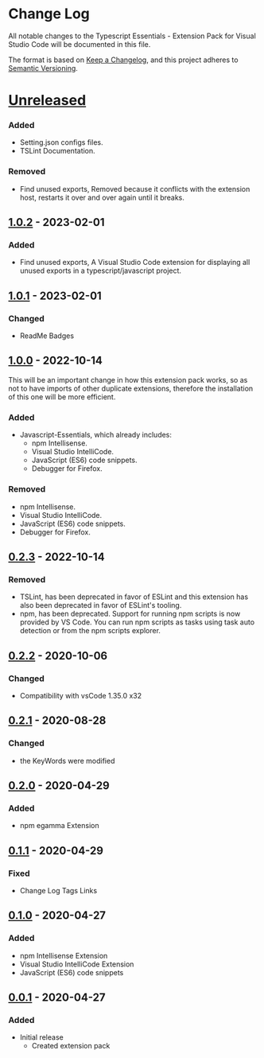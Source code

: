 # Change Log

All notable changes to the Typescript Essentials - Extension Pack for Visual Studio Code will be documented in this file.

The format is based on [Keep a Changelog](https://keepachangelog.com/en/1.0.0/),
and this project adheres to [Semantic Versioning](https://semver.org/spec/v2.0.0.html).

# [Unreleased]

### Added

* Setting.json configs files.
* TSLint Documentation.

### Removed

* Find unused exports, Removed because it conflicts with the extension host, restarts it over and over again until it breaks.

## [1.0.2] - 2023-02-01

### Added

* Find unused exports, A Visual Studio Code extension for displaying all unused exports in a typescript/javascript project.

## [1.0.1] - 2023-02-01

### Changed

* ReadMe Badges

## [1.0.0] - 2022-10-14

This will be an important change in how this extension pack works, so as not to have imports of other duplicate extensions, therefore the installation of this one will be more efficient.

### Added

* Javascript-Essentials, which already includes:  
  * npm Intellisense.
  * Visual Studio IntelliCode.
  * JavaScript (ES6) code snippets.
  * Debugger for Firefox.

### Removed

* npm Intellisense.
* Visual Studio IntelliCode.
* JavaScript (ES6) code snippets.
* Debugger for Firefox.

## [0.2.3] - 2022-10-14

### Removed

* TSLint, has been deprecated in favor of ESLint and this extension has also been deprecated in favor of ESLint's tooling.
* npm, has been deprecated. Support for running npm scripts is now provided by VS Code. You can run npm scripts as tasks using task auto detection or from the npm scripts explorer.

## [0.2.2] - 2020-10-06

### Changed

* Compatibility with vsCode 1.35.0 x32

## [0.2.1] - 2020-08-28

### Changed

* the KeyWords were modified

## [0.2.0] - 2020-04-29

### Added

* npm egamma Extension

## [0.1.1] - 2020-04-29

### Fixed

* Change Log Tags Links

## [0.1.0] - 2020-04-27

### Added

* npm Intellisense Extension
* Visual Studio IntelliCode Extension
* JavaScript (ES6) code snippets

## [0.0.1] - 2020-04-27

### Added

* Initial release
  * Created extension pack

[Unreleased]: https://github.com/Gydunhn/Typescript-Essentials/tree/develop
[1.0.2]: https://github.com/Gydunhn/Typescript-Essentials/releases/tag/1.0.2
[1.0.1]: https://github.com/Gydunhn/Typescript-Essentials/releases/tag/1.0.1
[1.0.0]: https://github.com/Gydunhn/Typescript-Essentials/releases/tag/1.0.0
[0.2.3]: https://github.com/Gydunhn/Typescript-Essentials/releases/tag/0.2.3
[0.2.2]: https://github.com/Gydunhn/Typescript-Essentials/releases/tag/0.2.2
[0.2.1]: https://github.com/Gydunhn/Typescript-Essentials/releases/tag/0.2.1
[0.2.0]: https://github.com/Gydunhn/Typescript-Essentials/releases/tag/0.2.0
[0.1.1]: https://github.com/Gydunhn/Typescript-Essentials/releases/tag/0.1.1
[0.1.0]: https://github.com/Gydunhn/Typescript-Essentials/releases/tag/0.1.0
[0.0.1]: https://github.com/Gydunhn/Typescript-Essentials/releases/tag/0.0.1
